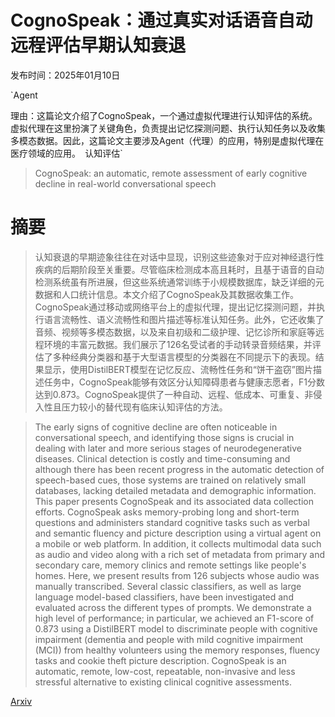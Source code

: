 # CognoSpeak：通过真实对话语音自动远程评估早期认知衰退

发布时间：2025年01月10日

`Agent

理由：这篇论文介绍了CognoSpeak，一个通过虚拟代理进行认知评估的系统。虚拟代理在这里扮演了关键角色，负责提出记忆探测问题、执行认知任务以及收集多模态数据。因此，这篇论文主要涉及Agent（代理）的应用，特别是虚拟代理在医疗领域的应用。` `认知评估`

> CognoSpeak: an automatic, remote assessment of early cognitive decline in real-world conversational speech

# 摘要

> 认知衰退的早期迹象往往在对话中显现，识别这些迹象对于应对神经退行性疾病的后期阶段至关重要。尽管临床检测成本高且耗时，且基于语音的自动检测系统虽有所进展，但这些系统通常训练于小规模数据库，缺乏详细的元数据和人口统计信息。本文介绍了CognoSpeak及其数据收集工作。CognoSpeak通过移动或网络平台上的虚拟代理，提出记忆探测问题，并执行语言流畅性、语义流畅性和图片描述等标准认知任务。此外，它还收集了音频、视频等多模态数据，以及来自初级和二级护理、记忆诊所和家庭等远程环境的丰富元数据。我们展示了126名受试者的手动转录音频结果，并评估了多种经典分类器和基于大型语言模型的分类器在不同提示下的表现。结果显示，使用DistilBERT模型在记忆反应、流畅性任务和“饼干盗窃”图片描述任务中，CognoSpeak能够有效区分认知障碍患者与健康志愿者，F1分数达到0.873。CognoSpeak提供了一种自动、远程、低成本、可重复、非侵入性且压力较小的替代现有临床认知评估的方法。

> The early signs of cognitive decline are often noticeable in conversational speech, and identifying those signs is crucial in dealing with later and more serious stages of neurodegenerative diseases. Clinical detection is costly and time-consuming and although there has been recent progress in the automatic detection of speech-based cues, those systems are trained on relatively small databases, lacking detailed metadata and demographic information. This paper presents CognoSpeak and its associated data collection efforts. CognoSpeak asks memory-probing long and short-term questions and administers standard cognitive tasks such as verbal and semantic fluency and picture description using a virtual agent on a mobile or web platform. In addition, it collects multimodal data such as audio and video along with a rich set of metadata from primary and secondary care, memory clinics and remote settings like people's homes. Here, we present results from 126 subjects whose audio was manually transcribed. Several classic classifiers, as well as large language model-based classifiers, have been investigated and evaluated across the different types of prompts. We demonstrate a high level of performance; in particular, we achieved an F1-score of 0.873 using a DistilBERT model to discriminate people with cognitive impairment (dementia and people with mild cognitive impairment (MCI)) from healthy volunteers using the memory responses, fluency tasks and cookie theft picture description. CognoSpeak is an automatic, remote, low-cost, repeatable, non-invasive and less stressful alternative to existing clinical cognitive assessments.

[Arxiv](https://arxiv.org/abs/2501.05755)
